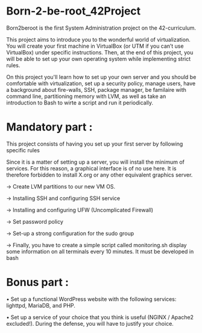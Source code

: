 # Born-2-be-root_42Project
Born2beroot is the first System Administration project on the 42-curriculum.

This project aims to introduce you to the wonderful world of virtualization.
You will create your first machine in VirtualBox (or UTM if you can’t use VirtualBox)
under specific instructions. Then, at the end of this project, you will be able to set up
your own operating system while implementing strict rules.

On this project you'll learn how to set up your own server and you should be comfortable with virtualization, set up a security policy, manage users, have a background about 
fire-walls, SSH, package manager, be familaire with command line, partitioning memory with LVM, as well as take an introduction to Bash to wirte a script and run it periodically.

# Mandatory part : 

This project consists of having you set up your first server by following specific rules

Since it is a matter of setting up a server, you will install the
minimum of services. For this reason, a graphical interface is of no
use here. It is therefore forbidden to install X.org or any other
equivalent graphics server.

-> Create LVM partitions to our new VM OS.

-> Installing SSH and configuring SSH service

-> Installing and configuring UFW (Uncomplicated Firewall)

-> Set password policy

-> Set-up a strong configuration for the sudo group

-> Finally, you have to create a simple script called monitoring.sh  display some information on all terminals every 10 minutes. It must be developed in bash

# Bonus part :

• Set up a functional WordPress website with the following services: lighttpd, MariaDB, and PHP.

• Set up a service of your choice that you think is useful (NGINX / Apache2 excluded!). During the defense, you will have to justify your choice.

